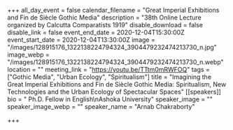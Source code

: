 +++
all_day_event = false
calendar_filename = "Great Imperial Exhibitions and Fin de Siècle Gothic Media"
description = "38th Online Lecture organized by Calcutta Comparatists 1919"
disable_download = false
disable_link = false
event_end_date = 2020-12-04T15:30:00Z
event_start_date = 2020-12-04T13:30:00Z
image = "/images/128915176_1322138224794324_3904479232474213730_n.jpg"
image_webp = "/images/128915176_1322138224794324_3904479232474213730_n.webp"
location = ""
meeting_link = "https://youtu.be/TTtm0mRWFOQ"
tags = ["Gothic Media", "Urban Ecology", "Spiritualism"]
title = "Imagining the Great Imperial Exhibitions and Fin de Siècle Gothic Media: Spiritualism, New Technologies and the Urban Ecology of Spectacular Spaces"
[[speakers]]
bio = " Ph.D. Fellow in English\nAshoka University"
speaker_image = ""
speaker_image_webp = ""
speaker_name = "Arnab Chakraborty"

+++
